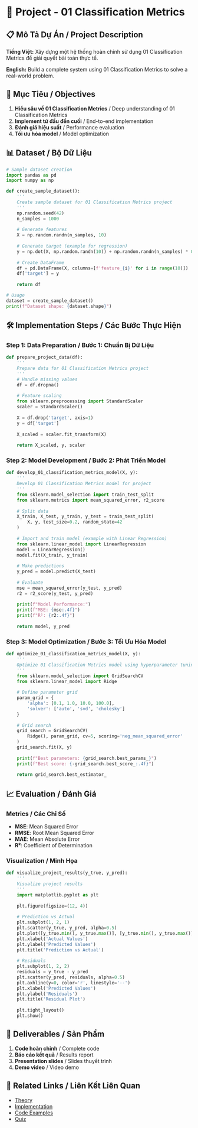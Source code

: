 # 🚀 Project - 01 Classification Metrics

## 📋 Mô Tả Dự Án / Project Description

**Tiếng Việt:** Xây dựng một hệ thống hoàn chỉnh sử dụng 01 Classification Metrics để giải quyết bài toán thực tế.

**English:** Build a complete system using 01 Classification Metrics to solve a real-world problem.

## 🎯 Mục Tiêu / Objectives

1. **Hiểu sâu về 01 Classification Metrics** / Deep understanding of 01 Classification Metrics
2. **Implement từ đầu đến cuối** / End-to-end implementation
3. **Đánh giá hiệu suất** / Performance evaluation
4. **Tối ưu hóa model** / Model optimization

## 📊 Dataset / Bộ Dữ Liệu

```python
# Sample dataset creation
import pandas as pd
import numpy as np

def create_sample_dataset():
    '''
    Create sample dataset for 01 Classification Metrics project
    '''
    np.random.seed(42)
    n_samples = 1000
    
    # Generate features
    X = np.random.randn(n_samples, 10)
    
    # Generate target (example for regression)
    y = np.dot(X, np.random.randn(10)) + np.random.randn(n_samples) * 0.1
    
    # Create DataFrame
    df = pd.DataFrame(X, columns=[f'feature_{i}' for i in range(10)])
    df['target'] = y
    
    return df

# Usage
dataset = create_sample_dataset()
print(f"Dataset shape: {dataset.shape}")
```

## 🛠️ Implementation Steps / Các Bước Thực Hiện

### Step 1: Data Preparation / Bước 1: Chuẩn Bị Dữ Liệu
```python
def prepare_project_data(df):
    '''
    Prepare data for 01 Classification Metrics project
    '''
    # Handle missing values
    df = df.dropna()
    
    # Feature scaling
    from sklearn.preprocessing import StandardScaler
    scaler = StandardScaler()
    
    X = df.drop('target', axis=1)
    y = df['target']
    
    X_scaled = scaler.fit_transform(X)
    
    return X_scaled, y, scaler
```

### Step 2: Model Development / Bước 2: Phát Triển Model
```python
def develop_01_classification_metrics_model(X, y):
    '''
    Develop 01 Classification Metrics model for project
    '''
    from sklearn.model_selection import train_test_split
    from sklearn.metrics import mean_squared_error, r2_score
    
    # Split data
    X_train, X_test, y_train, y_test = train_test_split(
        X, y, test_size=0.2, random_state=42
    )
    
    # Import and train model (example with Linear Regression)
    from sklearn.linear_model import LinearRegression
    model = LinearRegression()
    model.fit(X_train, y_train)
    
    # Make predictions
    y_pred = model.predict(X_test)
    
    # Evaluate
    mse = mean_squared_error(y_test, y_pred)
    r2 = r2_score(y_test, y_pred)
    
    print(f"Model Performance:")
    print(f"MSE: {mse:.4f}")
    print(f"R²: {r2:.4f}")
    
    return model, y_pred
```

### Step 3: Model Optimization / Bước 3: Tối Ưu Hóa Model
```python
def optimize_01_classification_metrics_model(X, y):
    '''
    Optimize 01 Classification Metrics model using hyperparameter tuning
    '''
    from sklearn.model_selection import GridSearchCV
    from sklearn.linear_model import Ridge
    
    # Define parameter grid
    param_grid = {
        'alpha': [0.1, 1.0, 10.0, 100.0],
        'solver': ['auto', 'svd', 'cholesky']
    }
    
    # Grid search
    grid_search = GridSearchCV(
        Ridge(), param_grid, cv=5, scoring='neg_mean_squared_error'
    )
    grid_search.fit(X, y)
    
    print(f"Best parameters: {grid_search.best_params_}")
    print(f"Best score: {-grid_search.best_score_:.4f}")
    
    return grid_search.best_estimator_
```

## 📈 Evaluation / Đánh Giá

### Metrics / Các Chỉ Số
- **MSE**: Mean Squared Error
- **RMSE**: Root Mean Squared Error  
- **MAE**: Mean Absolute Error
- **R²**: Coefficient of Determination

### Visualization / Minh Họa
```python
def visualize_project_results(y_true, y_pred):
    '''
    Visualize project results
    '''
    import matplotlib.pyplot as plt
    
    plt.figure(figsize=(12, 4))
    
    # Prediction vs Actual
    plt.subplot(1, 2, 1)
    plt.scatter(y_true, y_pred, alpha=0.5)
    plt.plot([y_true.min(), y_true.max()], [y_true.min(), y_true.max()], 'r--')
    plt.xlabel('Actual Values')
    plt.ylabel('Predicted Values')
    plt.title('Prediction vs Actual')
    
    # Residuals
    plt.subplot(1, 2, 2)
    residuals = y_true - y_pred
    plt.scatter(y_pred, residuals, alpha=0.5)
    plt.axhline(y=0, color='r', linestyle='--')
    plt.xlabel('Predicted Values')
    plt.ylabel('Residuals')
    plt.title('Residual Plot')
    
    plt.tight_layout()
    plt.show()
```

## 📝 Deliverables / Sản Phẩm

1. **Code hoàn chỉnh** / Complete code
2. **Báo cáo kết quả** / Results report
3. **Presentation slides** / Slides thuyết trình
4. **Demo video** / Video demo

## 🔗 Related Links / Liên Kết Liên Quan

- [Theory](./THEORY_01_classification_metrics.md)
- [Implementation](./IMPLEMENTATION_01_classification_metrics.md)
- [Code Examples](./CODE_EXAMPLES_01_classification_metrics.md)
- [Quiz](./QUIZ_01_classification_metrics.md)
